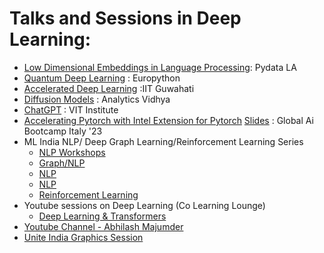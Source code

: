 # Talks and Sessions in Deep Learning:

- [Low Dimensional Embeddings in Language Processing](https://www.slideshare.net/AbhilashMajumder/pydata-los-angeles-2020-abhilash-majumder): Pydata LA
- [Quantum Deep Learning](https://www.youtube.com/watch?v=p5jOwsnGgwI) : Europython
- [Accelerated Deep Learning](https://www.google.com/url?sa=t&rct=j&q=&esrc=s&source=web&cd=&cad=rja&uact=8&ved=2ahUKEwi9tcibg6P7AhUK4DgGHfGvCSQQtwJ6BAgREAI&url=https%3A%2F%2Fwww.youtube.com%2Fwatch%3Fv%3DLUmSaUb23fk&usg=AOvVaw28_X17GkL0Qh1IliYEeJfg) :IIT Guwahati
- [Diffusion Models](https://datahack.analyticsvidhya.com/contest/datahour-diffusion-models-for-generative-arts/) : Analytics Vidhya
- [ChatGPT](https://www.youtube.com/watch?v=rYEpePU75NU&t=4855s) : VIT Institute 
- [Accelerating Pytorch with Intel Extension for Pytorch](https://github.com/deltatrelabs/community-global-ai-bootcamp-torino-italy-2023) [Slides](https://github.com/deltatrelabs/community-global-ai-bootcamp-torino-italy-2023) : Global Ai Bootcamp Italy '23
- ML India NLP/ Deep Graph Learning/Reinforcement Learning Series
  - [NLP Workshops](https://www.linkedin.com/in/abhilash-majumder-1aa7b9138/details/experience/1684416359/multiple-media-viewer?profileId=ACoAACGUDNIBSP8s4Hur10coHc5yhD7EGwZSz2Q&treasuryMediaId=1635462741962&lipi=urn%3Ali%3Apage%3Ad_flagship3_profile_view_base_media_list_details_modal%3BzmEKd2B6RdqwHa9utSaftQ%3D%3D)
  - [Graph/NLP](https://www.linkedin.com/in/abhilash-majumder-1aa7b9138/details/experience/1684416359/multiple-media-viewer?profileId=ACoAACGUDNIBSP8s4Hur10coHc5yhD7EGwZSz2Q&treasuryMediaId=1635462747396&lipi=urn%3Ali%3Apage%3Ad_flagship3_profile_view_base_media_list_details_modal%3BzmEKd2B6RdqwHa9utSaftQ%3D%3D)
  - [NLP](https://www.linkedin.com/in/abhilash-majumder-1aa7b9138/details/experience/1684416359/multiple-media-viewer?profileId=ACoAACGUDNIBSP8s4Hur10coHc5yhD7EGwZSz2Q&treasuryMediaId=1635462741961&lipi=urn%3Ali%3Apage%3Ad_flagship3_profile_view_base_media_list_details_modal%3BzmEKd2B6RdqwHa9utSaftQ%3D%3D)
  - [NLP](https://www.linkedin.com/in/abhilash-majumder-1aa7b9138/details/experience/1684416359/multiple-media-viewer?profileId=ACoAACGUDNIBSP8s4Hur10coHc5yhD7EGwZSz2Q&treasuryMediaId=1611765176196&lipi=urn%3Ali%3Apage%3Ad_flagship3_profile_view_base_media_list_details_modal%3BzmEKd2B6RdqwHa9utSaftQ%3D%3D)
  - [Reinforcement Learning](https://www.google.com/url?sa=t&rct=j&q=&esrc=s&source=web&cd=&cad=rja&uact=8&ved=2ahUKEwij29bmhKP7AhXjcGwGHdSGAggQFnoECAkQAQ&url=https%3A%2F%2Fwww.townscript.com%2Fe%2Fai-in-finance-aog&usg=AOvVaw0w5Lw1SbASj46ewpsb-D9B)
- Youtube sessions on Deep Learning (Co Learning Lounge)
  - [Deep Learning & Transformers](https://www.youtube.com/watch?v=-eBjweSRgFc&list=PLH0lCpFdVeJuqQLyYNBlEfRydl2L-CBb_) 
- [Youtube Channel - Abhilash Majumder](https://www.youtube.com/channel/UC6terOQQh5MBCnTv2Q4OMPw)
- [Unite India Graphics Session](https://www.slideshare.net/AbhilashMajumder/clean-architecture-for-shaders-unite2019)

  
